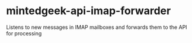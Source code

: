 # mintedgeek-api-imap-forwarder
Listens to new messages in IMAP mailboxes and forwards them to the API for processing
